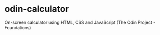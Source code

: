 # odin-calculator

On-screen calculator using HTML, CSS and JavaScript (The Odin Project - Foundations)